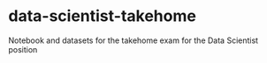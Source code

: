 # data-scientist-takehome
Notebook and datasets for the takehome exam for the Data Scientist position
